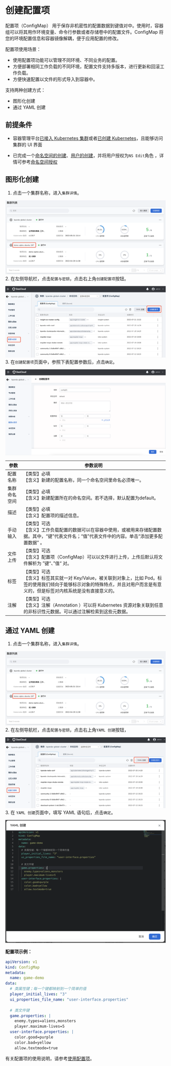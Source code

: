 # 创建配置项

配置项（ConfigMap） 用于保存非机密性的配置数据到键值对中。使用时，容器组可以将其用作环境变量、命令行参数或者存储卷中的配置文件。ConfigMap 将您的环境配置信息和容器镜像解耦，便于应用配置的修改。

配置项使用场景：

- 使用配置项功能可以管理不同环境、不同业务的配置。
- 方便部署相同工作负载的不同环境，配置文件支持多版本，进行更新和回滚工作负载。
- 方便快速配置以文件的形式导入到容器中。

支持两种创建方式：

- 图形化创建
- 通过 YAML 创建

## 前提条件

- 容器管理平台[已接入 Kubernetes 集群](../Clusters/JoinACluster.md)或者[已创建 Kubernetes]()，且能够访问集群的 UI 界面

- 已完成一个[命名空间的创建](../Namespaces/README.md)、[用户的创建]()，并将用户授权为`NS Edit`角色 ，详情可参考[命名空间授权]()

## 图形化创建

1. 点击一个集群名称，进入`集群详情`。

  ![集群详情](../../images/deploy01.png)
2. 在左侧导航栏，点击`配置与密钥`，点击右上角`创建配置项`按钮。

  ![创建配置项](../../images/config01.png)
3. 在`创建配置项`页面中，参照下表配置参数后，点击`确定`。

  ![创建配置项](../../images/config02.png)

| 参数         | 参数说明                                                     |
| ------------ | ------------------------------------------------------------ |
| 配置名称     | 【类型】必填<br />【含义】新建的配置名称，同一个命名空间里命名必须唯一。 |
| 集群命名空间 | 【类型】必填<br />【含义】新建配置所在的命名空间。若不选择，默认配置为default。 |
| 描述         | 【类型】必填<br />【含义】配置项的描述信息。                 |
| 手动输入     | 【类型】可选<br />【含义】工作负载配置的数据可以在容器中使用，或被用来存储配置数据。其中，“键”代表文件名；“值”代表文件中的内容。单击“添加更多配置数据” 。 |
| 文件上传     | 【类型】可选<br />【含义】配置项（ConfigMap）可以以文件进行上传，上传后默认将文件解析为 ”键“、”值“ 对。 |
| 标签         | 【类型】可选<br />【含义】标签其实就一对 Key/Value，被关联到对象上，比如 Pod。标签的使用我们倾向于能够标示对象的特殊特点，并且对用户而言是有意义的，但是标签对内核系统是没有直接意义的。 |
| 注解         | 【类型】可选<br />【含义】注解（Annotation ）可以将 Kubernetes 资源对象关联到任意的非标识性元数据。可以通过注解检索到这些元数据。 |

## 通过 YAML 创建

1. 点击一个集群名称，进入`集群详情`。

  ![集群详情](../../images/deploy01.png)
2. 在左侧导航栏，点击`配置与密钥`，点击右上角`YAML 创建`按钮，

  ![YAML 创建](../../images/config03.png)
3. 在 `YAML 创建`页面中，填写 YAML 语句后，点击`确定`。

  ![YAML 创建](../../images/config04.png)

  **配置项示例：**

  ```yaml
  apiVersion: v1
  kind: ConfigMap
  metadata:
    name: game-demo
  data:
    # 类属性键；每一个键都映射到一个简单的值
    player_initial_lives: "3"
    ui_properties_file_name: "user-interface.properties"

    # 类文件键
    game.properties: |
      enemy.types=aliens,monsters
      player.maximum-lives=5    
    user-interface.properties: |
      color.good=purple
      color.bad=yellow
      allow.textmode=true  
  ```

  有关配置项的使用说明，请参考[使用配置项](UsedConfigMap.md)。
